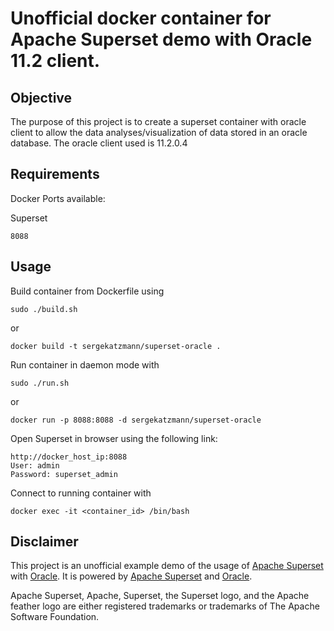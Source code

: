 # Unofficial docker container for Apache Superset demo with Oracle 11.2 client.

Objective
------------
The purpose of this project is to create a superset container with oracle client to allow the data analyses/visualization of data stored in an oracle database. The oracle client used is 11.2.0.4

Requirements
------------
Docker
Ports available:

Superset
```
8088
```

Usage
-----

Build container from Dockerfile using

```
sudo ./build.sh
```

or

```
docker build -t sergekatzmann/superset-oracle .
```

Run container in daemon mode with

```
sudo ./run.sh
```

or

```
docker run -p 8088:8088 -d sergekatzmann/superset-oracle
```

Open Superset in browser using the following link:
```
http://docker_host_ip:8088
User: admin
Password: superset_admin
```

Connect to running container with
```
docker exec -it <container_id> /bin/bash
```

Disclaimer
------------
This project is an unofficial example demo of the usage of [Apache Superset][apache-superset-url] with [Oracle][oracle-url]. It is powered by [Apache Superset][apache-superset-url] and [Oracle][oracle-url].

Apache Superset, Apache, Superset, the Superset logo, and the Apache feather logo are either registered trademarks or trademarks of The Apache Software Foundation.

[apache-superset-url]: <https://superset.apache.org/>
[oracle-url]:<https://www.oracle.com/>
